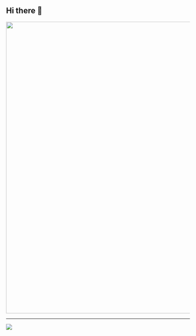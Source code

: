 ## Hi there 👋

<a href="https://github.com/ryo-ma/github-profile-trophy">
  <img width=800 src="https://github-profile-trophy.vercel.app/?username=long2fooder&rank=SSS,SS,S,AAA,AA,A,SECRET"/>
</a>

---

<div>
  <img src="https://github-readme-stats.vercel.app/api/top-langs/?username=long2fooder&layout=compact" />
</div>
